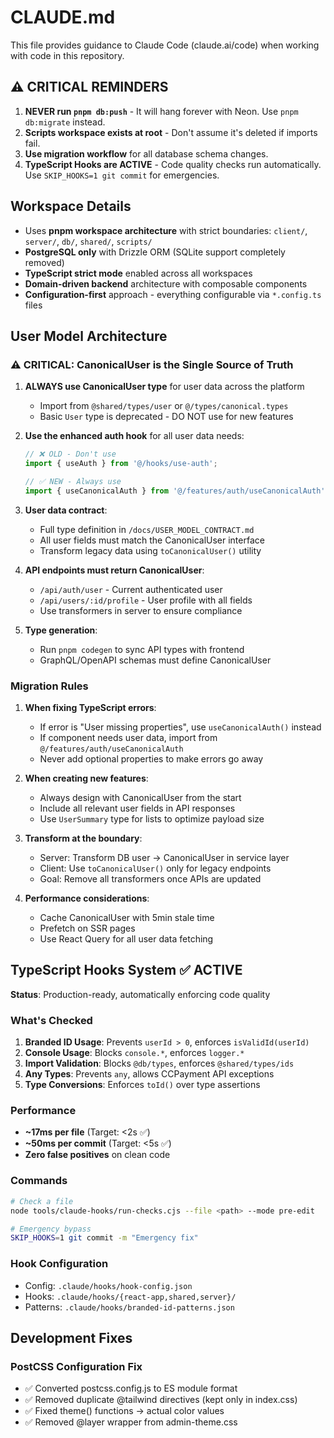 # CLAUDE.md

This file provides guidance to Claude Code (claude.ai/code) when working with code in this repository.

## ⚠️ CRITICAL REMINDERS

1. **NEVER run `pnpm db:push`** - It will hang forever with Neon. Use `pnpm db:migrate` instead.
2. **Scripts workspace exists at root** - Don't assume it's deleted if imports fail.
3. **Use migration workflow** for all database schema changes.
4. **TypeScript Hooks are ACTIVE** - Code quality checks run automatically. Use `SKIP_HOOKS=1 git commit` for emergencies.

## Workspace Details

- Uses **pnpm workspace architecture** with strict boundaries: `client/`, `server/`, `db/`, `shared/`, `scripts/`
- **PostgreSQL only** with Drizzle ORM (SQLite support completely removed)
- **TypeScript strict mode** enabled across all workspaces
- **Domain-driven backend** architecture with composable components
- **Configuration-first** approach - everything configurable via `*.config.ts` files

## User Model Architecture

### ⚠️ CRITICAL: CanonicalUser is the Single Source of Truth

1. **ALWAYS use CanonicalUser type** for user data across the platform
   - Import from `@shared/types/user` or `@/types/canonical.types`
   - Basic `User` type is deprecated - DO NOT use for new features

2. **Use the enhanced auth hook** for all user data needs:
   ```typescript
   // ❌ OLD - Don't use
   import { useAuth } from '@/hooks/use-auth';
   
   // ✅ NEW - Always use
   import { useCanonicalAuth } from '@/features/auth/useCanonicalAuth';
   ```

3. **User data contract**:
   - Full type definition in `/docs/USER_MODEL_CONTRACT.md`
   - All user fields must match the CanonicalUser interface
   - Transform legacy data using `toCanonicalUser()` utility

4. **API endpoints must return CanonicalUser**:
   - `/api/auth/user` - Current authenticated user
   - `/api/users/:id/profile` - User profile with all fields
   - Use transformers in server to ensure compliance

5. **Type generation**:
   - Run `pnpm codegen` to sync API types with frontend
   - GraphQL/OpenAPI schemas must define CanonicalUser

### Migration Rules

1. **When fixing TypeScript errors**:
   - If error is "User missing properties", use `useCanonicalAuth()` instead
   - If component needs user data, import from `@/features/auth/useCanonicalAuth`
   - Never add optional properties to make errors go away

2. **When creating new features**:
   - Always design with CanonicalUser from the start
   - Include all relevant user fields in API responses
   - Use `UserSummary` type for lists to optimize payload size

3. **Transform at the boundary**:
   - Server: Transform DB user → CanonicalUser in service layer
   - Client: Use `toCanonicalUser()` only for legacy endpoints
   - Goal: Remove all transformers once APIs are updated

4. **Performance considerations**:
   - Cache CanonicalUser with 5min stale time
   - Prefetch on SSR pages
   - Use React Query for all user data fetching

## TypeScript Hooks System ✅ ACTIVE

**Status**: Production-ready, automatically enforcing code quality

### What's Checked
1. **Branded ID Usage**: Prevents `userId > 0`, enforces `isValidId(userId)`
2. **Console Usage**: Blocks `console.*`, enforces `logger.*`
3. **Import Validation**: Blocks `@db/types`, enforces `@shared/types/ids`
4. **Any Types**: Prevents `any`, allows CCPayment API exceptions
5. **Type Conversions**: Enforces `toId()` over type assertions

### Performance
- **~17ms per file** (Target: <2s ✅)
- **~50ms per commit** (Target: <5s ✅)
- **Zero false positives** on clean code

### Commands
```bash
# Check a file
node tools/claude-hooks/run-checks.cjs --file <path> --mode pre-edit

# Emergency bypass
SKIP_HOOKS=1 git commit -m "Emergency fix"
```

### Hook Configuration
- Config: `.claude/hooks/hook-config.json`
- Hooks: `.claude/hooks/{react-app,shared,server}/`
- Patterns: `.claude/hooks/branded-id-patterns.json`

## Development Fixes

### PostCSS Configuration Fix
- ✅ Converted postcss.config.js to ES module format
- ✅ Removed duplicate @tailwind directives (kept only in index.css)  
- ✅ Fixed theme() functions → actual color values
- ✅ Removed @layer wrapper from admin-theme.css